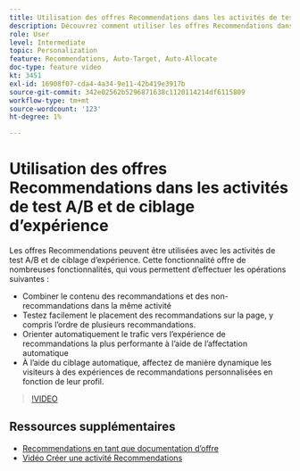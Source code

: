 ```yaml
---
title: Utilisation des offres Recommendations dans les activités de test A/B et de ciblage d’expérience
description: Découvrez comment utiliser les offres Recommendations dans les activités de test A/B et de ciblage d’expérience dans Adobe Target.
role: User
level: Intermediate
topic: Personalization
feature: Recommendations, Auto-Target, Auto-Allocate
doc-type: feature video
kt: 3451
exl-id: 16908f07-cda4-4a34-9e11-42b419e3917b
source-git-commit: 342e02562b5296871638c1120114214df6115809
workflow-type: tm+mt
source-wordcount: '123'
ht-degree: 1%

---
```


# Utilisation des offres Recommendations dans les activités de test A/B et de ciblage d’expérience

Les offres Recommendations peuvent être utilisées avec les activités de test A/B et de ciblage d’expérience. Cette fonctionnalité offre de nombreuses fonctionnalités, qui vous permettent d’effectuer les opérations suivantes :

* Combiner le contenu des recommandations et des non-recommandations dans la même activité
* Testez facilement le placement des recommandations sur la page, y compris l’ordre de plusieurs recommandations.
* Orienter automatiquement le trafic vers l’expérience de recommandations la plus performante à l’aide de l’affectation automatique
* À l’aide du ciblage automatique, affectez de manière dynamique les visiteurs à des expériences de recommandations personnalisées en fonction de leur profil.

>[!VIDEO](https://video.tv.adobe.com/v/28878?quality=12)

## Ressources supplémentaires

* [Recommendations en tant que documentation d’offre](https://experienceleague.adobe.com/docs/target/using/recommendations/recommendations-as-an-offer.html?lang=en)
* [Vidéo Créer une activité Recommendations](create-a-recommendations-activity.md)

